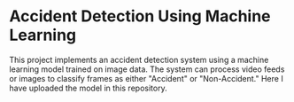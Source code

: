 # Accident Detection Using Machine Learning

This project implements an accident detection system using a machine learning model trained on image data. The system can process video feeds or images to classify frames as either "Accident" or "Non-Accident."
Here I have uploaded the model in this repository.
